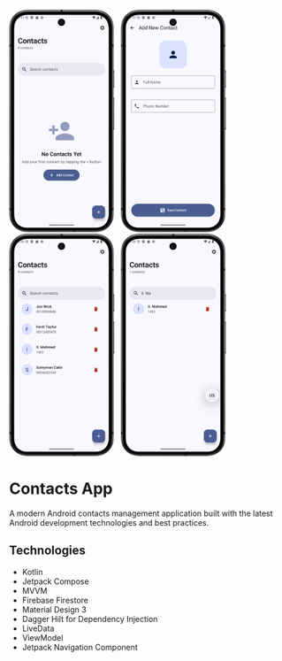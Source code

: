 <img src="images/save_1.png" alt="1" width="190"/> &nbsp; <img src="images/save_2.png" alt="1" width="190"/> &nbsp; <img src="images/save_3.png" alt="1" width="190"/> &nbsp; <img src="images/save_4.png" alt="1" width="190"/>


# Contacts App

A modern Android contacts management application built with the latest Android development technologies and best practices.

## Technologies
- Kotlin
- Jetpack Compose
- MVVM
- Firebase Firestore
- Material Design 3
- Dagger Hilt for Dependency Injection
- LiveData
- ViewModel
- Jetpack Navigation Component
